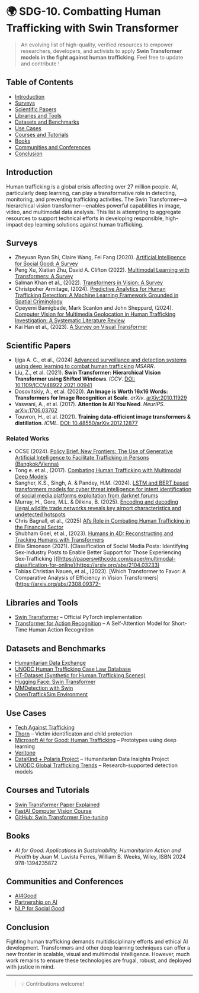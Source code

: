 # 🌍 SDG-10. Combatting Human Trafficking with Swin Transformer

> An evolving list of high-quality, verified resources to empower researchers, developers, and activists to apply **Swin Transformer models in the fight against human trafficking**.  Feel free to update and contribute !

## Table of Contents

- [Introduction](#introduction)
- [Surveys](#surveys)
- [Scientific Papers](#scientific-papers)
- [Libraries and Tools](#libraries-and-tools)
- [Datasets and Benchmarks](#datasets-and-benchmarks)
- [Use Cases](#use-cases)
- [Courses and Tutorials](#courses-and-tutorials)
- [Books](#books)
- [Communities and Conferences](#communities-and-conferences)
- [Conclusion](#conclusion)

## Introduction

Human trafficking is a global crisis affecting over 27 million people. AI, particularly deep learning, can play a transformative role in detecting, monitoring, and preventing trafficking activities. The Swin Transformer—a hierarchical vision transformer—enables powerful capabilities in image, video, and multimodal data analysis. This list is attempting to aggregate resources to support technical efforts in developing responsible, high-impact dep learning solutions against human trafficking.

## Surveys

- Zheyuan Ryan Shi, Claire Wang, Fei Fang (2020). [Artificial Intelligence for Social Good: A Survey](https://arxiv.org/abs/2001.01818)
- Peng Xu, Xiatian Zhu, David A. Clifton (2022). [Multimodal Learning with Transformers: A Survey](https://arxiv.org/abs/2206.06488)
- Salman Khan et al., (2022).  [Transformers in Vision: A Survey](https://dl.acm.org/doi/10.1145/3505244)
- Christpoher Armitage, (2024). [Predictive Analytics for Human Trafficking Detection: A Machine Learning Framework Grounded in Spatial Criminology](https://doi.org/10.23668/psycharchives.15746)
- Opeyemi Bamigbade, Mark Scanlon and John Sheppard, (2024). [Computer Vision for Multimedia Geolocation in Human Trafficking Investigation: A Systematic Literature Review](https://arxiv.org/html/2402.15448v1)
- Kai Han et al., (2023). [A Survey on Visual Transformer](https://scispace.com/pdf/a-survey-on-vision-transformer-3fin6y51.pdf)

## Scientific Papers

- Ijiga A. C., et al., (2024) [Advanced surveillance and detection systems using deep learning to combat human
trafficking](https://magnascientiapub.com/journals/msarr/sites/default/files/MSARR-2024-0091.pdf) *MSARR*.
- Liu, Z., et al. (2021). **Swin Transformer: Hierarchical Vision Transformer using Shifted Windows**. *ICCV*. [DOI: 10.1109/ICCV48922.2021.00941](https://openaccess.thecvf.com/content/ICCV2021/papers/Liu_Swin_Transformer_Hierarchical_Vision_Transformer_Using_Shifted_Windows_ICCV_2021_paper.pdf)
- Dosovitskiy, A., et al. (2020). **An Image is Worth 16x16 Words: Transformers for Image Recognition at Scale**. *arXiv*. [arXiv:2010.11929](https://arxiv.org/abs/2010.11929)
- Vaswani, A., et al. (2017). **Attention Is All You Need**. *NeurIPS*. [arXiv:1706.03762](https://arxiv.org/abs/1706.03762)
- Touvron, H., et al. (2021). **Training data-efficient image transformers & distillation**. *ICML*. [DOI: 10.48550/arXiv.2012.12877](https://proceedings.mlr.press/v139/touvron21a.html)

### Related Works

- OCSE (2024). [Policy Brief. New Frontiers: The Use of Generative Artificial Intelligence to Facilitate Trafficking in
Persons (Bangkok/Vienna)](https://www.osce.org/files/f/documents/7/d/579715.pdf)
- Tong e. et al., (2017). [Combating Human Trafficking with Multimodal Deep Models](https://aclanthology.org/P17-1142/)
- Sangher, K.S., Singh, A. & Pandey, H.M. (2024). [LSTM and BERT based transformers models for cyber threat intelligence for intent identification of social media platforms exploitation from darknet forums](https://link.springer.com/article/10.1007/s41870-024-02077-5)
- Murray, H., Gore, M.L. & Dilkina, B. (2025). [Encoding and decoding illegal wildlife trade networks reveals key airport characteristics and undetected hotspots](https://www.nature.com/articles/s43247-025-02371-5)
- Chris Bagnall, et al., (2025) [AI’s Role in Combating Human Trafficking in the Financial Sector](https://www.acamstoday.org/ais-role-in-combating-human-trafficking-in-the-financial-sector/)
- Shubham Goel, et al., (2023). [Humans in 4D: Reconstructing and Tracking Humans with Transformers](https://arxiv.org/pdf/2305.20091)
- Ellie Simonson (2021). [Classification of Social Media Posts: Identifying Sex-Industry Posts to Enable Better Support for Those Experiencing Sex-Trafficking ]([https://paperswithcode.com/paper/multimodal-classification-for-online](https://arxiv.org/abs/2104.03233)
- Tobias Christian Nauen, et al., (2023). [Which Transformer to Favor: A Comparative Analysis of Efficiency in Vision Transformers](https://arxiv.org/abs/2308.09372-

## Libraries and Tools

- [Swin Transformer](https://huggingface.co/papers/2103.14030) – Official PyTorch implementation
- [Transformer for Action Recognition](https://github.com/PIC4SeR/AcT) – A Self-Attention Model for Short-Time Human Action Recognition   

## Datasets and Benchmarks

- [Humanitarian Data Exchange](https://data.humdata.org/)
- [UNODC Human Trafficking Case Law Database](https://sherloc.unodc.org/cld/en/v3/htms/index.html)
- [HT-Dataset (Synthetic for Human Trafficking Scenes)](https://github.com/htdataset)
- [Hugging Face: Swin Transformer](https://huggingface.co/docs/transformers/model_doc/swin)
- [MMDetection with Swin](https://github.com/open-mmlab/mmdetection)
- [OpenTraffickSim Environment](https://opentrafficsim.org/)

## Use Cases

- [Tech Against Trafficking](https://techagainsttrafficking.org/)
- [Thorn](https://www.thorn.org/) – Victim identificaton and child protection
- [Microsoft AI for Good: Human Trafficking](https://www.microsoft.com/en-us/ai/ai-for-good) – Prototypes using deep learning
- [Veritone](https://www.veritone.com/blog/ai-public-safety-human-trafficking/)
- [DataKind + Polaris Project](https://www.datakind.org/) – Humanitarian Data Insights Project  
- [UNODC Global Trafficking Trends](https://www.unodc.org/unodc/en/human-trafficking/glo-act/index-1st-phase.html) – Research-supported detection models

## Courses and Tutorials

- [Swin Transformer Paper Explained](https://www.youtube.com/watch?v=qUSPbHE3OeU)
- [FastAI Computer Vision Course](https://docs.fast.ai/tutorial.vision.html)
- [GitHub: Swin Transformer Fine-tuning](https://github.com/microsoft/Swin-Transformer)

## Books

- *AI for Good: Applications in Sustainability, Humanitarian Action and Health* by Juan M. Lavista Ferres, William B. Weeks, Wiley, ISBN 2024 978-1394235872

## Communities and Conferences

- [AI4Good](https://ai4good.org/)
- [Partnership on AI](https://www.partnershiponai.org/)
- [NLP for Social Good](https://www.nlpsocialgood.org/)

## Conclusion

Fighting human trafficking demands multidisciplinary efforts and ethical AI development. Transformers and other deep learning techniques can offer a new frontier in scalable, visual and multimodal intelligence. However, much work remains to ensure these technologies are frugal, robust, and deployed with justice in mind. 

---

> 💡 Contributions welcome!
